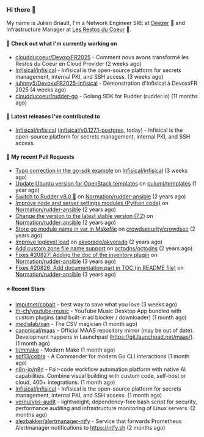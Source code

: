 ### Hi there 👋

My name is Julien Briault, I'm a Network Engineer SRE at [Deezer](https://www.deezer.com) 💜 and Infrastructure Manager at [Les Restos du Coeur](https://www.restosducoeur.org/) 🩷.

#### 👷 Check out what I'm currently working on

- [cloudducoeur/DevoxxFR2025](https://github.com/cloudducoeur/DevoxxFR2025) - Comment nous avons transformé les Restos du Coeur en Cloud Provider (2 weeks ago)
- [Infisical/infisical](https://github.com/Infisical/infisical) - Infisical is the open-source platform for secrets management, internal PKI, and SSH access. (3 weeks ago)
- [juhnny5/DevoxxFR2025-Infisical](https://github.com/juhnny5/DevoxxFR2025-Infisical) - Démonstration d&#39;Infisical à DevoxxFR 2025 (4 weeks ago)
- [cloudducoeur/rudder-go](https://github.com/cloudducoeur/rudder-go) - Golang SDK for Rudder (rudder.io) (11 months ago)

#### 🔭 Latest releases I've contributed to

- [Infisical/infisical](https://github.com/Infisical/infisical) ([infisical/v0.127.1-postgres](https://github.com/Infisical/infisical/releases/tag/infisical/v0.127.1-postgres), today) - Infisical is the open-source platform for secrets management, internal PKI, and SSH access.

#### 🔨 My recent Pull Requests

- [Typo correction in the go-sdk example](https://github.com/Infisical/infisical/pull/3406) on [Infisical/infisical](https://github.com/Infisical/infisical) (3 weeks ago)
- [Update Ubuntu version for OpenStack templates](https://github.com/pulumi/templates/pull/730) on [pulumi/templates](https://github.com/pulumi/templates) (1 year ago)
- [Switch to Rudder v8.0 🚀](https://github.com/Normation/rudder-ansible/pull/67) on [Normation/rudder-ansible](https://github.com/Normation/rudder-ansible) (2 years ago)
- [Improve node and server settings modules (Python code)](https://github.com/Normation/rudder-ansible/pull/65) on [Normation/rudder-ansible](https://github.com/Normation/rudder-ansible) (2 years ago)
- [Change the version to the latest stable version (7.2)](https://github.com/Normation/rudder-ansible/pull/64) on [Normation/rudder-ansible](https://github.com/Normation/rudder-ansible) (2 years ago)
- [Store go module name in var in Makefile](https://github.com/crowdsecurity/crowdsec/pull/1989) on [crowdsecurity/crowdsec](https://github.com/crowdsecurity/crowdsec) (2 years ago)
- [Improve loglevel load](https://github.com/akvorado/akvorado/pull/369) on [akvorado/akvorado](https://github.com/akvorado/akvorado) (2 years ago)
- [Add custom zone file name support](https://github.com/octodns/octodns/pull/961) on [octodns/octodns](https://github.com/octodns/octodns) (2 years ago)
- [Fixes #20827: Adding the doc of the inventory plugin](https://github.com/Normation/rudder-ansible/pull/55) on [Normation/rudder-ansible](https://github.com/Normation/rudder-ansible) (3 years ago)
- [Fixes #20826: Add documentation part in TOC (in README file)](https://github.com/Normation/rudder-ansible/pull/54) on [Normation/rudder-ansible](https://github.com/Normation/rudder-ansible) (3 years ago)

#### ⭐ Recent Stars

- [imputnet/cobalt](https://github.com/imputnet/cobalt) - best way to save what you love (3 weeks ago)
- [th-ch/youtube-music](https://github.com/th-ch/youtube-music) - YouTube Music Desktop App bundled with custom plugins (and built-in ad blocker / downloader) (1 month ago)
- [medialab/xan](https://github.com/medialab/xan) - The CSV magician (1 month ago)
- [canonical/maas](https://github.com/canonical/maas) - Official MAAS repository mirror (may be out of date). Development happens in Launchpad (https://git.launchpad.net/maas/). (1 month ago)
- [tj/mmake](https://github.com/tj/mmake) - Modern Make  (1 month ago)
- [spf13/cobra](https://github.com/spf13/cobra) - A Commander for modern Go CLI interactions (1 month ago)
- [n8n-io/n8n](https://github.com/n8n-io/n8n) - Fair-code workflow automation platform with native AI capabilities. Combine visual building with custom code, self-host or cloud, 400&#43; integrations. (1 month ago)
- [Infisical/infisical](https://github.com/Infisical/infisical) - Infisical is the open-source platform for secrets management, internal PKI, and SSH access. (1 month ago)
- [vernu/vps-audit](https://github.com/vernu/vps-audit) - lightweight, dependency-free bash script for security, performance auditing and infrastructure monitoring of Linux servers. (2 months ago)
- [alexbakker/alertmanager-ntfy](https://github.com/alexbakker/alertmanager-ntfy) - Service that forwards Prometheus Alertmanager notifications to https://ntfy.sh (2 months ago)
